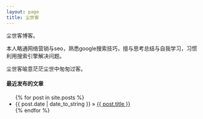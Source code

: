 ```yaml
---
layout: page
title: 尘世客
---
```

尘世客博客。

本人略通网络营销与seo，熟悉google搜索技巧，擅与思考总结与自我学习，习惯利用搜索引擎解决问题。

尘世客喻意茫茫尘世中匆匆过客。

#### 最近发布的文章

<ul class="posts">
  {% for post in site.posts %}
    <li><span>{{ post.date | date_to_string }}</span> &raquo; <a href="{{ post.url }}">{{ post.title }}</a></li>
  {% endfor %}
</ul>
